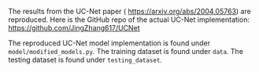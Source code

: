 The results from the UC-Net paper ( https://arxiv.org/abs/2004.05763) are reproduced. Here is the GitHub repo of the actual UC-Net implementation: https://github.com/JingZhang617/UCNet

The reproduced UC-Net model implementation is found under `model/modified_models.py`.
The training dataset is found under `data`.
The testing dataset is found under `testing_dataset`.

